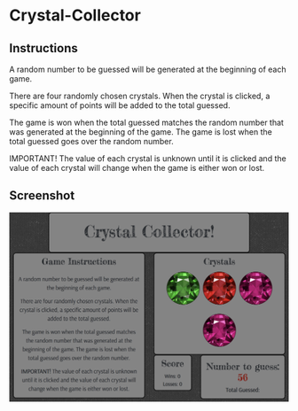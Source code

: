 # Crystal-Collector

## Instructions
A random number to be guessed will be generated at the beginning of each game.

There are four randomly chosen crystals. When the crystal is clicked, a specific amount of points will be added to the total guessed.

The game is won when the total guessed matches the random number that was generated at the beginning of the game. The game is lost when the total guessed goes over the random number.

IMPORTANT! The value of each crystal is unknown until it is clicked and the value of each crystal will change when the game is either won or lost.

## Screenshot
![screenshot](/assets/images/gamedemo.png)